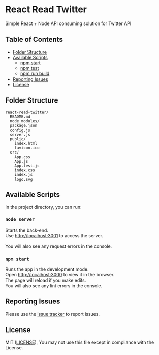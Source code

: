 # React Read Twitter
Simple React + Node API consuming solution for Twitter API

## Table of Contents

- [Folder Structure](#folder-structure)
- [Available Scripts](#available-scripts)
  - [npm start](#npm-start)
  - [npm test](#npm-test)
  - [npm run build](#npm-run-build)
- [Reporting Issues](#reporting-issues)
- [License](#license)

## Folder Structure

```
react-read-twitter/
  README.md
  node_modules/
  package.json
  config.js
  server.js
  public/
    index.html
    favicon.ico
  src/
    App.css
    App.js
    App.test.js
    index.css
    index.js
    logo.svg
```

## Available Scripts

In the project directory, you can run:

### `node server`

Starts the back-end.<br>
Use [http://localhost:3001](http://localhost:3001) to access the server.  
<br>
You will also see any request errors in the console.

### `npm start`

Runs the app in the development mode.<br>
Open [http://localhost:3000](http://localhost:3000) to view it in the browser.
<br>
The page will reload if you make edits.<br>
You will also see any lint errors in the console.

## Reporting Issues

Please use the [issue tracker](https://github.com/jeradrutnam/react-read-twitter/issues) to report issues.

## License

MIT ([LICENSE](LICENSE)), You may not use this file except in compliance with the License.
